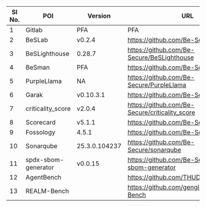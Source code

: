 | Sl No. | POI | Version | URL | Onboard Status |
|--------|------|---------|--------|------------|
| 1 | Gitlab | PFA | PFA| |
| 2 | BeSLab | v0.2.4 | https://github.com/Be-Secure/BeSLab | | 
| 3 | BeSLighthouse | 0.28.7 | https://github.com/Be-Secure/BeSLighthouse | |
| 4 | BeSman | PFA | https://github.com/Be-Secure/BeSman | |
| 5 | PurpleLlama | NA | https://github.com/Be-Secure/PurpleLlama | |
| 6 | Garak | v0.10.3.1 | https://github.com/Be-Secure/garak | |
| 7 | criticality_score | v2.0.4 | https://github.com/Be-Secure/criticality_score | |
| 8 | Scorecard | v5.1.1 | https://github.com/Be-Secure/scorecard | |
| 9 | Fossology | 4.5.1 | https://github.com/Be-Secure/fossology | |
| 10 | Sonarqube | 25.3.0.104237 | https://github.com/Be-Secure/sonarqube | |
| 11 | spdx-sbom-generator | v0.0.15 | https://github.com/Be-Secure/spdx-sbom-generator | |
| 12 | AgentBench | | https://github.com/THUDM/AgentBench | |
| 13 | REALM-Bench | | https://github.com/genglongling/REALM-Bench | |
